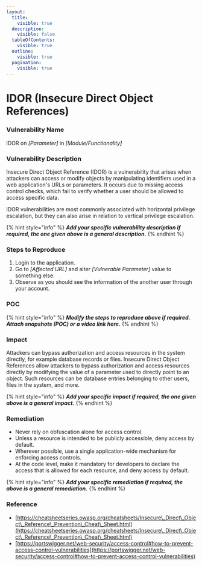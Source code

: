 ```yaml
---
layout:
  title:
    visible: true
  description:
    visible: false
  tableOfContents:
    visible: true
  outline:
    visible: true
  pagination:
    visible: true
---
```


# IDOR (Insecure Direct Object References)

### **Vulnerability Name**

IDOR on _\[Parameter]_ in _\[Module/Functionality]_

### **Vulnerability Description**

Insecure Direct Object Reference (IDOR) is a vulnerability that arises when attackers can access or modify objects by manipulating identifiers used in a web application's URLs or parameters. It occurs due to missing access control checks, which fail to verify whether a user should be allowed to access specific data.

IDOR vulnerabilities are most commonly associated with horizontal privilege escalation, but they can also arise in relation to vertical privilege escalation.

{% hint style="info" %}
_**Add your specific vulnerability description if required, the one given above is a general description.**_
{% endhint %}

### Steps to Reproduce

1. Login to the application.
2. Go to _\[Affected URL]_ and alter _\[Vulnerable Parameter]_ value to something else.
3. Observe as you should see the information of the another user through your account.

### **POC**

{% hint style="info" %}
_**Modify the steps to reproduce above if required. Attach snapshots (POC) or a video link here.**_
{% endhint %}

### **Impact**

Attackers can bypass authorization and access resources in the system directly, for example database records or files. Insecure Direct Object References allow attackers to bypass authorization and access resources directly by modifying the value of a parameter used to directly point to an object. Such resources can be database entries belonging to other users, files in the system, and more.

{% hint style="info" %}
_**Add your specific impact if required, the one given above is a general impact.**_
{% endhint %}

### **Remediation**

* Never rely on obfuscation alone for access control.
* Unless a resource is intended to be publicly accessible, deny access by default.
* Wherever possible, use a single application-wide mechanism for enforcing access controls.
* At the code level, make it mandatory for developers to declare the access that is allowed for each resource, and deny access by default.

{% hint style="info" %}
_**Add your specific remediation if required, the above is a general remediation.**_
{% endhint %}

### Reference

* [https://cheatsheetseries.owasp.org/cheatsheets/Insecure\_Direct\_Object\_Reference\_Prevention\_Cheat\_Sheet.html](https://cheatsheetseries.owasp.org/cheatsheets/Insecure\_Direct\_Object\_Reference\_Prevention\_Cheat\_Sheet.html)
* [https://portswigger.net/web-security/access-control#how-to-prevent-access-control-vulnerabilities](https://portswigger.net/web-security/access-control#how-to-prevent-access-control-vulnerabilities)
